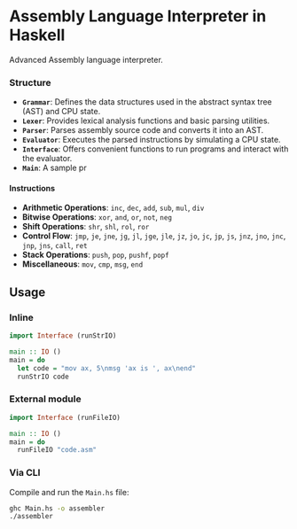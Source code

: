 # Assembly Language Interpreter in Haskell

Advanced Assembly language interpreter.

### Structure

- **`Grammar`**: Defines the data structures used in the abstract syntax tree (AST) and CPU state.
- **`Lexer`**: Provides lexical analysis functions and basic parsing utilities.
- **`Parser`**: Parses assembly source code and converts it into an AST.
- **`Evaluator`**: Executes the parsed instructions by simulating a CPU state.
- **`Interface`**: Offers convenient functions to run programs and interact with the evaluator.
- **`Main`**: A sample pr

#### Instructions

- **Arithmetic Operations**: `inc`, `dec`, `add`, `sub`, `mul`, `div`
- **Bitwise Operations**: `xor`, `and`, `or`, `not`, `neg`
- **Shift Operations**: `shr`, `shl`, `rol`, `ror`
- **Control Flow**: `jmp`, `je`, `jne`, `jg`, `jl`, `jge`, `jle`, `jz`, `jo`, `jc`, `jp`, `js`, `jnz`, `jno`, `jnc`, `jnp`, `jns`, `call`, `ret`
- **Stack Operations**: `push`, `pop`, `pushf`, `popf`
- **Miscellaneous**: `mov`, `cmp`, `msg`, `end`

## Usage

### Inline

```haskell
import Interface (runStrIO)

main :: IO ()
main = do
  let code = "mov ax, 5\nmsg 'ax is ', ax\nend"
  runStrIO code
```

### External module

```haskell
import Interface (runFileIO)

main :: IO ()
main = do
  runFileIO "code.asm"
```

### Via CLI

Compile and run the `Main.hs` file:

```bash
ghc Main.hs -o assembler
./assembler
```
